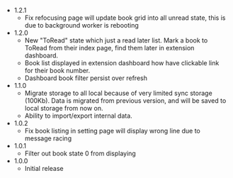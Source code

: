- 1.2.1
  - Fix refocusing page will update book grid into all unread state, this is due to background worker is rebooting
- 1.2.0
  - New "ToRead" state which just a read later list. Mark a book to ToRead from their index page, find them later in extension dashboard.
  - Book list displayed in extension dashboard how have clickable link for their book number.
  - Dashboard book filter persist over refresh
- 1.1.0
  - Migrate storage to all local because of very limited sync storage (100Kb). Data is migrated from previous version, and will be saved to local storage from now on.
  - Ability to import/export internal data.
- 1.0.2 
  - Fix book listing in setting page will display wrong line due to message racing
- 1.0.1
  - Filter out book state 0 from displaying
- 1.0.0
  - Initial release
